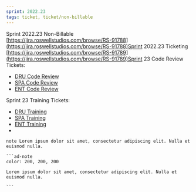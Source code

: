 ```yaml
---
sprint: 2022.23
tags: ticket, ticket/non-billable
---
```

Sprint 2022.23 Non-Billable  
[https://jira.roswellstudios.com/browse/RS-91788](https://jira.roswellstudios.com/browse/RS-91788)Sprint 2022.23 Ticketing  
[https://jira.roswellstudios.com/browse/RS-91789](https://jira.roswellstudios.com/browse/RS-91789)Sprint 23 Code Review Tickets:  

-   [DRU Code Review](https://jira.roswellstudios.com/browse/TEAMDRU-430)
-   [SPA Code Review](https://jira.roswellstudios.com/browse/TEAMSPA-411)
-   [ENT Code Review](https://jira.roswellstudios.com/browse/TEAMENT-140)

Sprint 23 Training Tickets:  

-   [DRU Training](https://jira.roswellstudios.com/browse/TEAMDRU-372)
-   [SPA Training](https://jira.roswellstudios.com/browse/TEAMSPA-353)
-   [ENT Training](https://jira.roswellstudios.com/browse/TEAMENT-82)
-




```note Lorem ipsum dolor sit amet, consectetur adipiscing elit. Nulla et euismod nulla. ```

````
```ad-note
color: 200, 200, 200

Lorem ipsum dolor sit amet, consectetur adipiscing elit. Nulla et euismod nulla.

```
````
